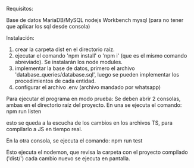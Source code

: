 Requisitos:

Base de datos MariaDB/MySQL
nodejs
Workbench mysql (para no tener que aplicar los sql desde consola)


Instalación:
1)  crear la carpeta dist en el directorio raíz.
2)  ejecutar el comando 'npm install' o 'npm i' (que es el mismo comando abreviado).
    Se instalarán los node modules.
3)  implementar la base de datos, primero el archivo 'database_queries/database.sql',
    luego se pueden implementar los procedimientos de cada entidad.
4)  configurar el archivo .env (archivo mandado por whatsapp)

Para ejecutar el programa en modo prueba:
Se deben abrir 2 consolas, ambas en el directorio raíz del proyecto.
En una se ejecuta el comando: 
    npm run listen 

esto se queda a la escucha de los cambios en los archivos TS, para compilarlo a JS en tiempo real.

En la otra consola, se ejecuta el comando:
    npm run test

Esto ejecuta el nodemon, que revisa la carpeta con el proyecto compilado ('dist/')
cada cambio nuevo se ejecuta en pantalla.

